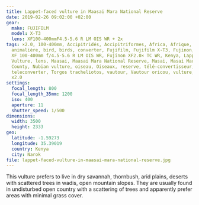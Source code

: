 ```yaml
---
title: Lappet-faced vulture in Maasai Mara National Reserve
date: 2019-02-26 09:02:00 +02:00
gear:
  make: FUJIFILM
  model: X-T3
  lens: XF100-400mmF4.5-5.6 R LM OIS WR + 2x
tags: ×2.0, 100-400mm, Accipitridés, Accipitriformes, Africa, Afrique, animal,
  animalière, bird, birds, converter, Fujifilm, Fujifilm X-T3, Fujinon, Fujinon
  XF 100-400mm f/4.5-5.6 R LM OIS WR, Fujinon XF2.0× TC WR, Kenya, Lappet-faced
  Vulture, lens, Maasai, Maasai Mara National Reserve, Masai, Masai Mara, Narok
  County, Nubian vulture, oiseau, Oiseaux, reserve, télé-convertisseur,
  teleconverter, Torgos tracheliotos, vautour, Vautour oricou, vulture, X-T3,
  x2.0
settings:
  focal_length: 800
  focal_length_35mm: 1200
  iso: 400
  aperture: 11
  shutter_speed: 1/500
dimensions:
  width: 3500
  height: 2333
geo:
  latitude: -1.59273
  longitude: 35.39019
  country: Kenya
  city: Narok
file: lappet-faced-vulture-in-maasai-mara-national-reserve.jpg
---
```


This vulture prefers to live in dry savannah, thornbush, arid plains, deserts with scattered trees in wadis, open mountain slopes. They are usually found in undisturbed open country with a scattering of trees and apparently prefer areas with minimal grass cover.
